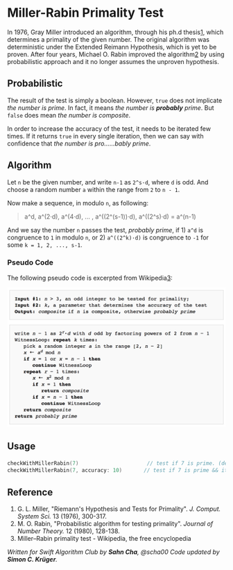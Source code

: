 # Miller-Rabin Primality Test

In 1976, Gray Miller introduced an algorithm, through his ph.d thesis[1], which determines a primality of the given number. The original algorithm was deterministic under the Extended Reimann Hypothesis, which is yet to be proven. After four years, Michael O. Rabin improved the algorithm[2] by using probabilistic approach and it no longer assumes the unproven hypothesis.

## Probabilistic

The result of the test is simply a boolean. However, `true` does not implicate _the number is prime_. In fact, it means _the number is **probably** prime_. But `false` does mean _the number is composite_.

In order to increase the accuracy of the test, it needs to be iterated few times. If it returns `true` in every single iteration, then we can say with confidence that _the number is pro......bably prime_.

## Algorithm

Let `n` be the given number, and write `n-1` as `2^s·d`, where `d` is odd. And choose a random number `a` within the range from `2` to `n - 1`.

Now make a sequence, in modulo `n`, as following:

> a^d, a^(2·d), a^(4·d), ... , a^((2^(s-1))·d), a^((2^s)·d) = a^(n-1)

And we say the number `n` passes the test, _probably prime_, if 1) `a^d` is congruence to `1` in modulo `n`, or 2) `a^((2^k)·d)` is congruence to `-1` for some `k = 1, 2, ..., s-1`.

### Pseudo Code

The following pseudo code is excerpted from Wikipedia[3]:

![Image of Pseudocode](./Images/img_pseudo.png)

## Usage

```swift
checkWithMillerRabin(7)                      // test if 7 is prime. (default iteration = 1)
checkWithMillerRabin(7, accuracy: 10)       // test if 7 is prime && iterate 10 times.
```

## Reference
1. G. L. Miller, "Riemann's Hypothesis and Tests for Primality". _J. Comput. System Sci._ 13 (1976), 300-317.
2. M. O. Rabin, "Probabilistic algorithm for testing primality". _Journal of Number Theory._ 12 (1980), 128-138.
3. Miller–Rabin primality test - Wikipedia, the free encyclopedia

_Written for Swift Algorithm Club by **Sahn Cha**, @scha00_
_Code updated by **Simon C. Krüger**._

[1]: https://cs.uwaterloo.ca/research/tr/1975/CS-75-27.pdf
[2]: http://www.sciencedirect.com/science/article/pii/0022314X80900840
[3]: https://en.wikipedia.org/wiki/Miller–Rabin_primality_test
